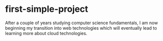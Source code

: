 # first-simple-project
After a couple of years studying computer science fundamentals, I am now beginning my transition
into web technologies which will eventually lead to learning more about cloud technologies.

